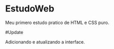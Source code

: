 # EstudoWeb
Meu primero estudo pratico de HTML e CSS puro.


#Update 

Adicionando e atualizando a interface.
